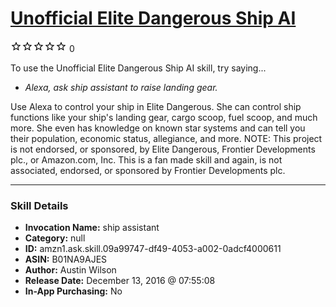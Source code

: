 # [Unofficial Elite Dangerous Ship AI](http://alexa.amazon.com/#skills/amzn1.ask.skill.09a99747-df49-4053-a002-0adcf4000611)
![0 stars](../../images/ic_star_border_black_18dp_1x.png)![0 stars](../../images/ic_star_border_black_18dp_1x.png)![0 stars](../../images/ic_star_border_black_18dp_1x.png)![0 stars](../../images/ic_star_border_black_18dp_1x.png)![0 stars](../../images/ic_star_border_black_18dp_1x.png) 0

To use the Unofficial Elite Dangerous Ship AI skill, try saying...

* *Alexa, ask ship assistant to raise landing gear.*

Use Alexa to control your ship in Elite Dangerous. She can control ship functions like your ship's landing gear, cargo scoop, fuel scoop, and much more. She even has knowledge on known star systems and can tell you their population, economic status, allegiance, and more. NOTE: This project is not endorsed, or sponsored, by Elite Dangerous, Frontier Developments plc., or Amazon.com, Inc. This is a fan made skill and again, is not associated, endorsed, or sponsored by Frontier Developments plc.

***

### Skill Details

* **Invocation Name:** ship assistant
* **Category:** null
* **ID:** amzn1.ask.skill.09a99747-df49-4053-a002-0adcf4000611
* **ASIN:** B01NA9AJES
* **Author:** Austin Wilson
* **Release Date:** December 13, 2016 @ 07:55:08
* **In-App Purchasing:** No
